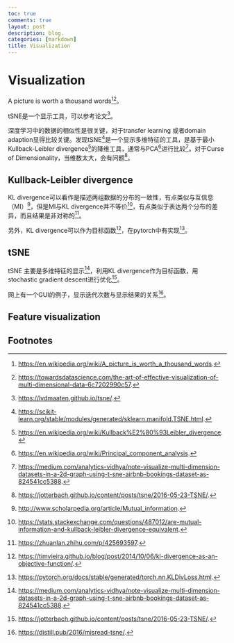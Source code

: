 ```yaml
---
toc: true
comments: true
layout: post
description: blog.
categories: [markdown]
title: Visualization
---
```

# Visualization

A picture is worth a thousand words[^13][^14]。

tSNE是一个显示工具，可以参考论文[^9]。

深度学习中的数据的相似性是很关键，对于transfer learning 或者domain adaption显得比较关键。发现tSNE[^1]是一个显示多维特征的工具，是基于最小 Kullback-Leibler divergence[^2]的降维工具，通常与PCA[^3]进行比较[^4]。对于Curse of Dimensionality，当维数太大，会有问题[^7]。

## Kullback-Leibler divergence

KL divergence可以看作是描述两组数据的分布的一致性，有点类似与互信息（MI）[^5]，但是MI与KL divergence并不等价[^10]，有点类似于表达两个分布的差异，而且结果是非对称的[^6]。

另外，KL divergence可以作为目标函数[^11]，在pytorch中有实现[^12]。


## tSNE

tSNE 主要是多维特征的显示[^4]，利用KL divergence作为目标函数，用 stochastic gradient descent进行优化[^7]。

网上有一个GUI的例子，显示迭代次数与显示结果的关系[^8]。


## Feature visualization



## Footnotes
[^1]: https://scikit-learn.org/stable/modules/generated/sklearn.manifold.TSNE.html.
[^2]: https://en.wikipedia.org/wiki/Kullback%E2%80%93Leibler_divergence.
[^3]: https://en.wikipedia.org/wiki/Principal_component_analysis.
[^4]: https://medium.com/analytics-vidhya/note-visualize-multi-dimension-datasets-in-a-2d-graph-using-t-sne-airbnb-bookings-dataset-as-824541cc5388.
[^5]: http://www.scholarpedia.org/article/Mutual_information.
[^6]: https://zhuanlan.zhihu.com/p/425693597.
[^7]: https://jotterbach.github.io/content/posts/tsne/2016-05-23-TSNE/.
[^8]: https://distill.pub/2016/misread-tsne/.
[^9]: https://lvdmaaten.github.io/tsne/.
[^10]: https://stats.stackexchange.com/questions/487012/are-mutual-information-and-kullback-leibler-divergence-equivalent.
[^11]: https://timvieira.github.io/blog/post/2014/10/06/kl-divergence-as-an-objective-function/.
[^12]: https://pytorch.org/docs/stable/generated/torch.nn.KLDivLoss.html.
[^13]: https://en.wikipedia.org/wiki/A_picture_is_worth_a_thousand_words.
[^14]: https://towardsdatascience.com/the-art-of-effective-visualization-of-multi-dimensional-data-6c7202990c57.

